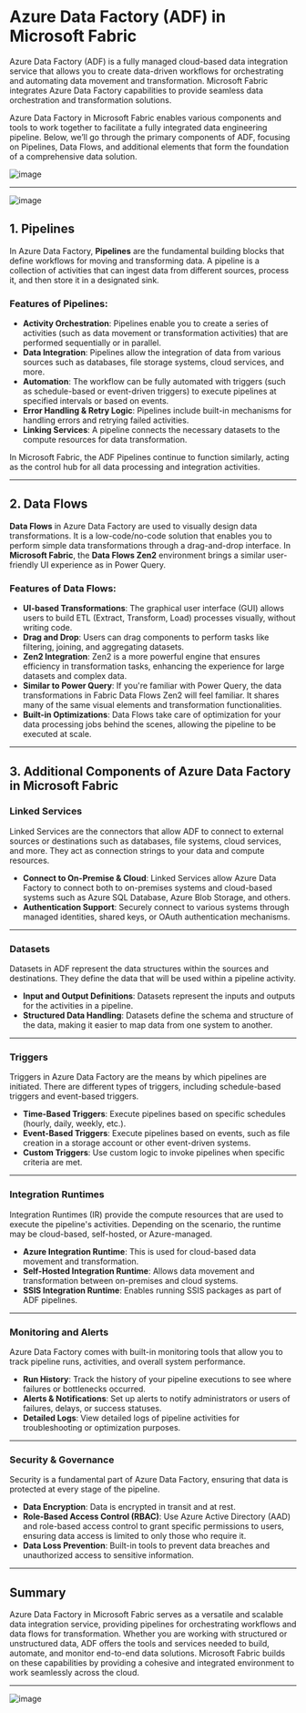 # Azure Data Factory (ADF) in Microsoft Fabric

Azure Data Factory (ADF) is a fully managed cloud-based data integration service that allows you to create data-driven workflows for orchestrating and automating data movement and transformation. Microsoft Fabric integrates Azure Data Factory capabilities to provide seamless data orchestration and transformation solutions.

Azure Data Factory in Microsoft Fabric enables various components and tools to work together to facilitate a fully integrated data engineering pipeline. Below, we’ll go through the primary components of ADF, focusing on Pipelines, Data Flows, and additional elements that form the foundation of a comprehensive data solution.

![image](https://github.com/user-attachments/assets/060f3b67-ebc8-43f6-b335-2b7aa0291190)

---

![image](https://github.com/user-attachments/assets/163c59d4-dde0-4517-b8df-07a7853e9c73)

## 1. Pipelines
In Azure Data Factory, **Pipelines** are the fundamental building blocks that define workflows for moving and transforming data. A pipeline is a collection of activities that can ingest data from different sources, process it, and then store it in a designated sink.

### Features of Pipelines:
- **Activity Orchestration**: Pipelines enable you to create a series of activities (such as data movement or transformation activities) that are performed sequentially or in parallel.
- **Data Integration**: Pipelines allow the integration of data from various sources such as databases, file storage systems, cloud services, and more.
- **Automation**: The workflow can be fully automated with triggers (such as schedule-based or event-driven triggers) to execute pipelines at specified intervals or based on events.
- **Error Handling & Retry Logic**: Pipelines include built-in mechanisms for handling errors and retrying failed activities.
- **Linking Services**: A pipeline connects the necessary datasets to the compute resources for data transformation.

In Microsoft Fabric, the ADF Pipelines continue to function similarly, acting as the control hub for all data processing and integration activities.

---

## 2. Data Flows
**Data Flows** in Azure Data Factory are used to visually design data transformations. It is a low-code/no-code solution that enables you to perform simple data transformations through a drag-and-drop interface. In **Microsoft Fabric**, the **Data Flows Zen2** environment brings a similar user-friendly UI experience as in Power Query.

### Features of Data Flows:
- **UI-based Transformations**: The graphical user interface (GUI) allows users to build ETL (Extract, Transform, Load) processes visually, without writing code.
- **Drag and Drop**: Users can drag components to perform tasks like filtering, joining, and aggregating datasets.
- **Zen2 Integration**: Zen2 is a more powerful engine that ensures efficiency in transformation tasks, enhancing the experience for large datasets and complex data.
- **Similar to Power Query**: If you're familiar with Power Query, the data transformations in Fabric Data Flows Zen2 will feel familiar. It shares many of the same visual elements and transformation functionalities.
- **Built-in Optimizations**: Data Flows take care of optimization for your data processing jobs behind the scenes, allowing the pipeline to be executed at scale.

---

## 3. Additional Components of Azure Data Factory in Microsoft Fabric

### Linked Services
Linked Services are the connectors that allow ADF to connect to external sources or destinations such as databases, file systems, cloud services, and more. They act as connection strings to your data and compute resources.

- **Connect to On-Premise & Cloud**: Linked Services allow Azure Data Factory to connect both to on-premises systems and cloud-based systems such as Azure SQL Database, Azure Blob Storage, and others.
- **Authentication Support**: Securely connect to various systems through managed identities, shared keys, or OAuth authentication mechanisms.

---

### Datasets
Datasets in ADF represent the data structures within the sources and destinations. They define the data that will be used within a pipeline activity.

- **Input and Output Definitions**: Datasets represent the inputs and outputs for the activities in a pipeline.
- **Structured Data Handling**: Datasets define the schema and structure of the data, making it easier to map data from one system to another.

---

### Triggers
Triggers in Azure Data Factory are the means by which pipelines are initiated. There are different types of triggers, including schedule-based triggers and event-based triggers.

- **Time-Based Triggers**: Execute pipelines based on specific schedules (hourly, daily, weekly, etc.).
- **Event-Based Triggers**: Execute pipelines based on events, such as file creation in a storage account or other event-driven systems.
- **Custom Triggers**: Use custom logic to invoke pipelines when specific criteria are met.

---

### Integration Runtimes
Integration Runtimes (IR) provide the compute resources that are used to execute the pipeline's activities. Depending on the scenario, the runtime may be cloud-based, self-hosted, or Azure-managed.

- **Azure Integration Runtime**: This is used for cloud-based data movement and transformation.
- **Self-Hosted Integration Runtime**: Allows data movement and transformation between on-premises and cloud systems.
- **SSIS Integration Runtime**: Enables running SSIS packages as part of ADF pipelines.

---

### Monitoring and Alerts
Azure Data Factory comes with built-in monitoring tools that allow you to track pipeline runs, activities, and overall system performance.

- **Run History**: Track the history of your pipeline executions to see where failures or bottlenecks occurred.
- **Alerts & Notifications**: Set up alerts to notify administrators or users of failures, delays, or success statuses.
- **Detailed Logs**: View detailed logs of pipeline activities for troubleshooting or optimization purposes.

---

### Security & Governance
Security is a fundamental part of Azure Data Factory, ensuring that data is protected at every stage of the pipeline.

- **Data Encryption**: Data is encrypted in transit and at rest.
- **Role-Based Access Control (RBAC)**: Use Azure Active Directory (AAD) and role-based access control to grant specific permissions to users, ensuring data access is limited to only those who require it.
- **Data Loss Prevention**: Built-in tools to prevent data breaches and unauthorized access to sensitive information.

---

## Summary
Azure Data Factory in Microsoft Fabric serves as a versatile and scalable data integration service, providing pipelines for orchestrating workflows and data flows for transformation. Whether you are working with structured or unstructured data, ADF offers the tools and services needed to build, automate, and monitor end-to-end data solutions. Microsoft Fabric builds on these capabilities by providing a cohesive and integrated environment to work seamlessly across the cloud.

---

![image](https://github.com/user-attachments/assets/fa1ca91b-0fde-4e54-baa4-2771f3cd24fe)

